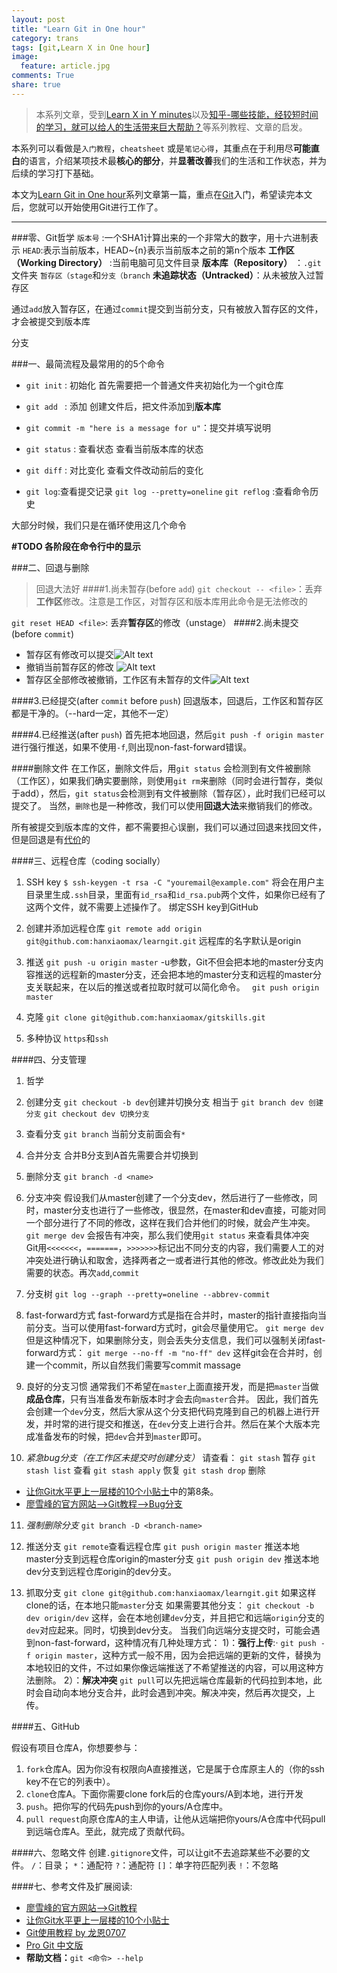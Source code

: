 ```yaml
---
layout: post
title: "Learn Git in One hour"
category: trans
tags: [git,Learn X in One hour]
image:
  feature: article.jpg
comments: True
share: true
---
```


>本系列文章，受到[Learn X in Y minutes](http://learnxinyminutes.com/)以及[知乎-哪些技能，经较短时间的学习，就可以给人的生活带来巨大帮助？](http://www.zhihu.com/question/20846401)等系列教程、文章的启发。
>
本系列可以看做是`入门教程`，`cheatsheet` 或是`笔记心得`，其重点在于利用尽**可能直白**的语言，介绍某项技术最**核心的部分**，并**显著改善**我们的生活和工作状态，并为后续的学习打下基础。

本文为[Learn Git in One hour]()系列文章第一篇，重点在[Git](http://baike.baidu.com/link?url=-YXe9s9pkhSJ1Q3Byj_m0KmX7_UwzQ6ijo2mjV7e-fMi0LrNAxuaXm9qwxXXiR42RptrL_QZ_knbworGwlQSuJubUJz8K6EUSmTcJqdyUse)入门，希望读完本文后，您就可以开始使用Git进行工作了。

------------------
###零、Git哲学
`版本号` :一个SHA1计算出来的一个非常大的数字，用十六进制表示
`HEAD`:表示当前版本，HEAD~{n}表示当前版本之前的第n个版本
**工作区（Working Directory）** :当前电脑可见文件目录
**版本库（Repository）** ：`.git`文件夹
`暂存区（stage`和`分支（branch`
**未追踪状态（Untracked）**：从未被放入过暂存区

通过`add`放入暂存区，在通过`commit`提交到当前分支，只有被放入暂存区的文件，才会被提交到版本库

分支

###一、最简流程及最常用的的5个命令
- `git init` : 初始化
首先需要把一个普通文件夹初始化为一个git仓库

- `git add ` : 添加
创建文件后，把文件添加到**版本库**

- `git commit -m "here is a message for u"`：提交并填写说明

- `git status` : 查看状态
查看当前版本库的状态

- `git diff` : 对比变化
查看文件改动前后的变化

- `git log`:查看提交记录
`git log --pretty=oneline`
`git reflog` :查看命令历史

大部分时候，我们只是在循环使用这几个命令


**#TODO 各阶段在命令行中的显示**

###二、回退与删除
>回退大法好
####1.尚未暂存(before `add`)
`git checkout -- <file>`：丢弃**工作区**修改。注意是工作区，对暂存区和版本库用此命令是无法修改的

`git reset HEAD <file>`:  丢弃**暂存区**的修改（unstage）
####2.尚未提交(before `commit`)
- 暂存区有修改可以提交![Alt text](./1422345710679.png)
- 撤销当前暂存区的修改
![Alt text](./1422345731563.png)
- 暂存区全部修改被撤销，工作区有未暂存的文件![Alt text](./1422345767307.png)

####3.已经提交(after `commit` before `push`)
回退版本，回退后，工作区和暂存区都是干净的。（--hard一定，其他不一定）

####4.已经推送(after `push`)
首先把本地回退，然后`git push -f origin master`进行强行推送，如果不使用`-f`,则出现non-fast-forward错误。


####删除文件
在工作区，删除文件后，用`git status` 会检测到有文件被删除（工作区），如果我们确实要删除，则使用`git rm`来删除（同时会进行暂存，类似于add），然后，`git status`会检测到有文件被删除（暂存区），此时我们已经可以提交了。
当然，`删除`也是一种修改，我们可以使用**回退大法**来撤销我们的修改。


所有被提交到版本库的文件，都不需要担心误删，我们可以通过回退来找回文件，但是回退是有[代价]()的


####三、远程仓库（coding socially）
1. SSH key
`$ ssh-keygen -t rsa -C "youremail@example.com"`
将会在用户主目录里生成`.ssh`目录，里面有`id_rsa`和`id_rsa.pub`两个文件，如果你已经有了这两个文件，就不需要上述操作了。
绑定SSH key到GitHub

2. 创建并添加远程仓库
`git remote add origin git@github.com:hanxiaomax/learngit.git`
远程库的名字默认是origin

3. 推送
`git push -u origin master`
-u参数，Git不但会把本地的master分支内容推送的远程新的master分支，还会把本地的master分支和远程的master分支关联起来，在以后的推送或者拉取时就可以简化命令。
` git push origin master`

4. 克隆
`git clone git@github.com:hanxiaomax/gitskills.git`

5. 多种协议
`https`和`ssh`


####四、分支管理

1. 哲学
2. 创建分支
`git checkout -b dev`创建并切换分支
相当于
`git branch dev 创建分支`
`git checkout dev 切换分支`

3. 查看分支
`git branch`
当前分支前面会有`*`

4. 合并分支
合并B分支到A首先需要合并切换到

5. 删除分支
`git branch -d <name>`

6. 分支冲突
假设我们从master创建了一个分支dev，然后进行了一些修改，同时，master分支也进行了一些修改，很显然，在master和dev直接，可能对同一个部分进行了不同的修改，这样在我们合并他们的时候，就会产生冲突。
`git merge dev` 会报告有冲突，那么我们使用`git status` 来查看具体冲突  
Git用`<<<<<<<`，`=======`，`>>>>>>>`标记出不同分支的内容，我们需要人工的对冲突处进行确认和取舍，选择两者之一或者进行其他的修改。修改此处为我们需要的状态。再次`add`,`commit`

7. 分支树
`git log --graph --pretty=oneline --abbrev-commit`

8. fast-forward方式
fast-forward方式是指在合并时，master的指针直接指向当前分支。当可以使用fast-forward方式时，git会尽量使用它。
`git merge dev`
但是这种情况下，如果删除分支，则会丢失分支信息，我们可以强制关闭fast-forward方式：
`git merge --no-ff -m "no-ff" dev`
这样git会在合并时，创建一个commit，所以自然我们需要写commit massage

9. 良好的分支习惯
通常我们不希望在`master`上面直接开发，而是把`master`当做**成品仓库**，只有当准备发布新版本时才会去向`master`合并。
因此，我们首先会创建一个`dev`分支，然后大家从这个分支把代码克隆到自己的机器上进行开发，并时常的进行提交和推送，在`dev`分支上进行合并。然后在某个大版本完成准备发布的时候，把`dev`合并到`master`即可。

10. *紧急bug分支（在工作区未提交时创建分支）*
请查看：
`git stash` 暂存
`git stash list` 查看
`git stash apply` 恢复
`git stash drop` 删除
- [让你Git水平更上一层楼的10个小贴士](http://hanxiaomax.github.io/trans/Ten-Tips-to-Push-Your-Git-Skills-to-the-Next-Level/)中的第8条。
- [廖雪峰的官方网站-->Git教程-->Bug分支](http://www.liaoxuefeng.com/wiki/0013739516305929606dd18361248578c67b8067c8c017b000/00137602359178794d966923e5c4134bc8bf98dfb03aea3000)

11. *强制删除分支*
`git branch -D <branch-name>`

12. 推送分支
`git remote`查看远程仓库
`git push origin master` 推送本地master分支到远程仓库origin的master分支
`git push origin dev` 推送本地dev分支到远程仓库origin的dev分支。

13. 抓取分支
`git clone git@github.com:hanxiaomax/learngit.git`
如果这样clone的话，在本地只能`master`分支
如果需要其他分支：
`git checkout -b dev origin/dev`
这样，会在本地创建`dev`分支，并且把它和远端`origin`分支的`dev`对应起来。同时，切换到dev分支。
当我们向远端分支提交时，可能会遇到non-fast-forward，这种情况有几种处理方式：
1)：**强行上传**:·
`git push -f origin master`，这种方式一般不用，因为会把远端的更新的文件，替换为本地较旧的文件，不过如果你像远端推送了不希望推送的内容，可以用这种方法删除。
2）：**解决冲突**
`git pull`可以先把远端仓库最新的代码拉到本地，此时会自动向本地分支合并，此时会遇到冲突。解决冲突，然后再次提交，上传。  

####五、GitHub

假设有项目仓库A，你想要参与：
1. `fork`仓库A。因为你没有权限向A直接推送，它是属于仓库原主人的（你的ssh key不在它的列表中）。
2. `clone`仓库A。下面你需要clone fork后的仓库yours/A到本地，进行开发
3. `push`。把你写的代码先push到你的yours/A仓库中。
4. `pull request`向原仓库A的主人申请，让他从远端把你yours/A仓库中代码pull到远端仓库A。至此，就完成了贡献代码。



####六、忽略文件
创建`.gitignore`文件，可以让git不去追踪某些不必要的文件。
`/`：目录；
`*`：通配符
`?`：通配符
`[]`：单字符匹配列表
`!`：不忽略


####七、参考文件及扩展阅读:

- [廖雪峰的官方网站-->Git教程](http://www.liaoxuefeng.com/wiki/0013739516305929606dd18361248578c67b8067c8c017b000)
- [让你Git水平更上一层楼的10个小贴士](http://hanxiaomax.github.io/trans/Ten-Tips-to-Push-Your-Git-Skills-to-the-Next-Level/)
- [Git使用教程 by 龙恩0707 ](http://www.cnblogs.com/tugenhua0707/p/4050072.html)
- [Pro Git 中文版](http://git-scm.com/book/zh/v1)
- **帮助文档：**`git <命令> --help`
